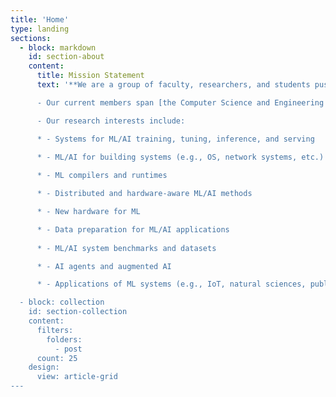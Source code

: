 ```yaml
---
title: 'Home'
type: landing
sections:
  - block: markdown
    id: section-about
    content:
      title: Mission Statement
      text: '**We are a group of faculty, researchers, and students pushing the frontiers of systems for machine learning (ML) and artificial intelligence (AI) and their applications**.

      - Our current members span [the Computer Science and Engineering Department](https://cse.ucsd.edu/) (CSE) and [the Halıcıoğlu Data Science Institute](https://datascience.ucsd.edu/) (HDSI) [the Computer Science and Engineering Department](https://cse.ucsd.edu/) at [the University of California, San Diego](https://ucsd.edu/). We invite all interested people to join our seminar mailing list. 

      - Our research interests include:

      * - Systems for ML/AI training, tuning, inference, and serving
  
      * - ML/AI for building systems (e.g., OS, network systems, etc.)

      *	- ML compilers and runtimes

      *	- Distributed and hardware-aware ML/AI methods

      *	- New hardware for ML

      *	- Data preparation for ML/AI applications
 
      *	- ML/AI system benchmarks and datasets

      *	- AI agents and augmented AI

      *	- Applications of ML systems (e.g., IoT, natural sciences, public health, etc.)

  - block: collection
    id: section-collection
    content:
      filters:
        folders:
          - post
      count: 25
    design:
      view: article-grid
---
```

